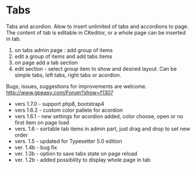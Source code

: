 # Tabs
Tabs and acordion.
Alow to insert unlimited of tabs and accordions to page. The content of tab is editable in CKeditor, or a whole page can be inserted in tab.

1. on tabs admin page : add group of items
2. edit a group of items and add tabs items
3. on page add a tab section
4. edit section - select group item to show and desired layout.
Can be simple tabs, left tabs, right tabs or acordion.

Bugs, issues, suggestions for improvements are welcome. http://www.gpeasy.com/Forum?show=f1307


* vers 1.7.0 - support php8, bootstrap4
* vers 1.6.2 - custom color pallete for acordion
* vers 1.6.1 - new settings for acordion added, color choose, open or no first item on page load
* vers. 1.6 - sortable tab items in admin part, just drag and drop to set new order
* vers. 1.5 - updated for Typesetter 5.0 edition
* ver. 1.4b - bug fix
* ver. 1.3b - option to save tabs state on page reload
* ver. 1.2b - added possibility to display whole page in tab
